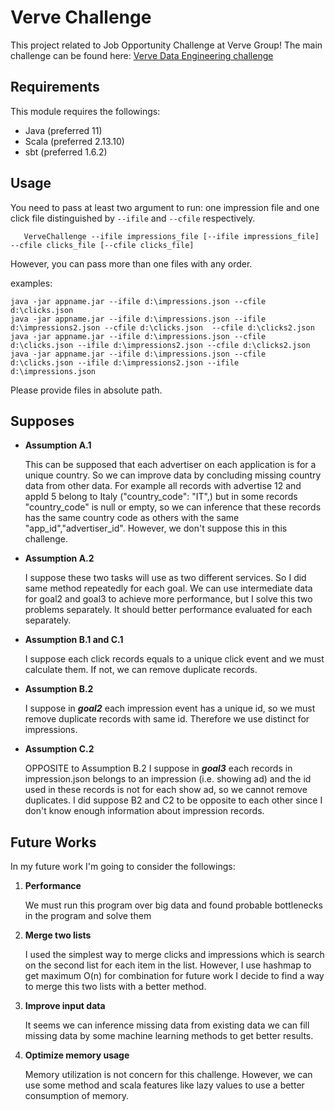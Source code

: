 # Verve Challenge
This project related to Job Opportunity Challenge at Verve Group!
The main challenge can be found here: [Verve Data Engineering challenge](https://gist.github.com/mpasa/9a710abe1f93335fa00dddae3d6e9401)

## Requirements
This module requires the followings:

 - Java (preferred 11)
 - Scala (preferred 2.13.10)
 - sbt (preferred 1.6.2)

## Usage
You need to pass at least two argument to run: one impression file and one click file distinguished by `--ifile` and `--cfile` respectively.
```
   VerveChallenge --ifile impressions_file [--ifile impressions_file] --cfile clicks_file [--cfile clicks_file]
```
However, you can pass more than one files with any order.

examples:
```
java -jar appname.jar --ifile d:\impressions.json --cfile d:\clicks.json 
java -jar appname.jar --ifile d:\impressions.json --ifile d:\impressions2.json --cfile d:\clicks.json  --cfile d:\clicks2.json
java -jar appname.jar --ifile d:\impressions.json --cfile d:\clicks.json --ifile d:\impressions2.json --cfile d:\clicks2.json
java -jar appname.jar --ifile d:\impressions.json --cfile d:\clicks.json --ifile d:\impressions2.json --ifile d:\impressions.json
```
Please provide files in absolute path.

## Supposes

- **Assumption A.1**

    This can be supposed that each advertiser on each application is for a unique country.
 So we can improve data by concluding missing country data from other data. 
 For example all records with advertise 12 and appId 5 belong to Italy ("country_code": "IT",) but in some records "country_code" is null or empty, 
 so we can inference that these records has the same country code as others with the same "app_id","advertiser_id".
 However, we don't suppose this in this challenge.

- **Assumption A.2**

  I suppose these two tasks will use as two different services. So I did same method repeatedly for each goal.
  We can use intermediate data for goal2 and goal3 to achieve more performance, but I solve this two problems separately.
  It should better performance evaluated for each separately.
  
- **Assumption B.1 and C.1**

  I suppose each click records equals to a unique click event and we must calculate them. If not, we can remove duplicate records.
  
 - **Assumption B.2**
 
    I suppose in ***goal2*** each impression event has a unique id, so we must remove duplicate records with same id. Therefore we use distinct for impressions.
 
 - **Assumption C.2**
 
    OPPOSITE to Assumption B.2 I suppose in ***goal3*** each records in impression.json belongs to an impression (i.e. showing ad) 
  and the id used in these records is not for each show ad, so we cannot remove duplicates. 
  I did suppose B2 and C2 to be opposite to each other since I don't know enough information about impression records.
     
     
## Future Works
In my future work I'm going to consider the followings:

1. **Performance**

    We must run this program over big data and found probable bottlenecks in the program and solve them 
    
2. **Merge two lists**

    I used the simplest way to merge clicks and impressions which is search on the second list for each item in the list. 
    However, I use hashmap to get maximum O(n) for combination for future work I decide to find a way to merge this two lists with a better method.
    
3. **Improve input data**

    It seems we can inference missing data from existing data we can fill missing data by some machine learning methods to get better results.
    
4. **Optimize memory usage**

    Memory utilization is not concern for this challenge. However, we can use some method and scala features like lazy values to use a better consumption of memory.
 
